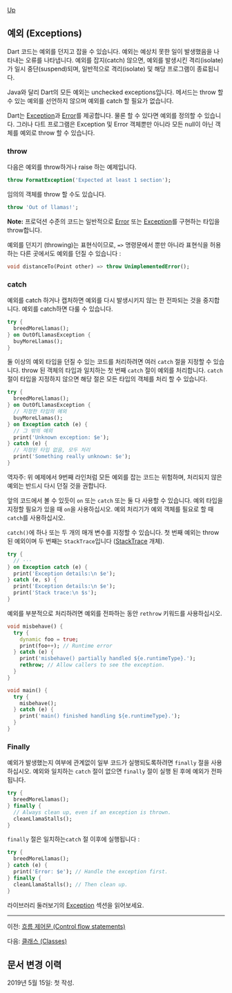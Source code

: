 [Up](./index.md)

##  예외 (Exceptions)

Dart 코드는 예외를 던지고 잡을 수 있습니다. 예외는 예상치 못한 일이 발생했음을 나타내는 오류를 나타냅니다. 예외를 잡지(catch) 않으면, 예외를 발생시킨 격리(isolate)가 일시 중단(suspend)되며, 일반적으로 격리(isolate) 및 해당 프로그램이 종료됩니다.

Java와 달리 Dart의 모든 예외는 unchecked exceptions입니다. 메서드는 throw 할 수 있는 예외를 선언하지 않으며 예외를 catch 할 필요가 없습니다.

Dart는 [Exception](https://api.dartlang.org/stable/dart-core/Exception-class.html)과 [Error](https://api.dartlang.org/stable/dart-core/Error)를 제공합니다. 물론 할 수 있다면 예외를 정의할 수 있습니다. 그러나 다트 프로그램은 Exception 및 Error 객체뿐만 아니라 모든 null이 아닌 객체를 예외로 throw 할 수 있습니다.

<p id="throw"/>

###  throw

다음은 예외를 throw하거나 raise 하는 예제입니다.

```dart
throw FormatException('Expected at least 1 section');
```

임의의 객체를 throw 할 수도 있습니다.

```dart
throw 'Out of llamas!';
```

**Note:** 프로덕션 수준의 코드는 일반적으로 [Error](https://api.dartlang.org/stable/dart-core/Error-class.html) 또는 [Exception](https://api.dartlang.org/stable/dart-core/Exception-class.html)를 구현하는 타입을 throw합니다.

예외를 던지기 (throwing)는 표현식이므로, `=>` 명령문에서 뿐만 아니라 표현식을 허용하는 다른 곳에서도 예외를 던질 수 있습니다 :

```dart
void distanceTo(Point other) => throw UnimplementedError();
```

<p id="catch"/>

###  catch

예외를 catch 하거나 캡처하면 예외를 다시 발생시키지 않는 한 전파되는 것을 중지합니다. 예외를 catch하면 다룰 수 있습니다.

```dart
try {
  breedMoreLlamas();
} on OutOfLlamasException {
  buyMoreLlamas();
}
```

둘 이상의 예외 타입을 던질 수 있는 코드를 처리하려면 여러 `catch` 절을 지정할 수 있습니다. throw 된 객체의 타입과 일치하는 첫 번째 `catch` 절이 예외를 처리합니다. `catch` 절이 타입을 지정하지 않으면 해당 절은 모든 타입의 객체를 처리 할 수 있습니다.

```dart
try {
  breedMoreLlamas();
} on OutOfLlamasException {
  // 지정한 타입의 예외
  buyMoreLlamas();
} on Exception catch (e) {
  // 그 밖의 예외
  print('Unknown exception: $e');
} catch (e) {
  // 지정된 타입 없음, 모두 처리
  print('Something really unknown: $e');
}
```

역자주: 위 예제에서 9번째 라인처럼 모든 예외를 잡는 코드는 위험하며, 처리되지 않은 예외는 반드시 다시 던질 것을 권합니다.

앞의 코드에서 볼 수 있듯이 `on` 또는 `catch` 또는 둘 다 사용할 수 있습니다. 예외 타입을 지정할 필요가 있을 때 `on`을 사용하십시오. 예외 처리기가 예외 객체를 필요로 할 때 `catch`를 사용하십시오.

`catch()`에 하나 또는 두 개의 매개 변수를 지정할 수 있습니다. 첫 번째 예외는 throw 된 예외이며 두 번째는 `StackTrace`입니다 ([StackTrace](https://api.dartlang.org/stable/dart-core/StackTrace-class.html) 개체).

```dart
try {
  // ···
} on Exception catch (e) {
  print('Exception details:\n $e');
} catch (e, s) {
  print('Exception details:\n $e');
  print('Stack trace:\n $s');
}
```

예외를 부분적으로 처리하려면 예외를 전파하는 동안 `rethrow` 키워드를 사용하십시오.

```dart
void misbehave() {
  try {
    dynamic foo = true;
    print(foo++); // Runtime error
  } catch (e) {
    print('misbehave() partially handled ${e.runtimeType}.');
    rethrow; // Allow callers to see the exception.
  }
}

void main() {
  try {
    misbehave();
  } catch (e) {
    print('main() finished handling ${e.runtimeType}.');
  }
}
```

<p id="finally"/>

###  Finally

예외가 발생했는지 여부에 관계없이 일부 코드가 실행되도록하려면 `finally` 절을 사용하십시오. 예외와 일치하는 `catch` 절이 없으면 `finally` 절이 실행 된 후에 예외가 전파됩니다.

```dart
try {
  breedMoreLlamas();
} finally {
  // Always clean up, even if an exception is thrown.
  cleanLlamaStalls();
}
```

`finally` 절은 일치하는`catch` 절 이후에 실행됩니다 :

```dart
try {
  breedMoreLlamas();
} catch (e) {
  print('Error: $e'); // Handle the exception first.
} finally {
  cleanLlamaStalls(); // Then clean up.
}
```

라이브러리 둘러보기의 [Exception](exceptions.md) 섹션을 읽어보세요.

---

이전: [흐름 제어문 (Control flow statements)](./control_flow_statements.md)

다음: [클래스 (Classes)](./classes.md)

## 문서 변경 이력

2019년 5월 15일: 첫 작성.
